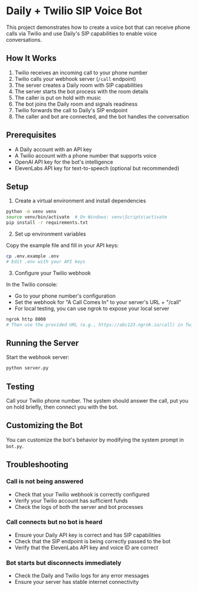 # Daily + Twilio SIP Voice Bot

This project demonstrates how to create a voice bot that can receive phone calls via Twilio and use Daily's SIP capabilities to enable voice conversations.

## How It Works

1. Twilio receives an incoming call to your phone number
2. Twilio calls your webhook server (`/call` endpoint)
3. The server creates a Daily room with SIP capabilities
4. The server starts the bot process with the room details
5. The caller is put on hold with music
6. The bot joins the Daily room and signals readiness
7. Twilio forwards the call to Daily's SIP endpoint
8. The caller and bot are connected, and the bot handles the conversation

## Prerequisites

- A Daily account with an API key
- A Twilio account with a phone number that supports voice
- OpenAI API key for the bot's intelligence
- ElevenLabs API key for text-to-speech (optional but recommended)

## Setup

1. Create a virtual environment and install dependencies

```bash
python -m venv venv
source venv/bin/activate  # On Windows: venv\Scripts\activate
pip install -r requirements.txt
```

2. Set up environment variables

Copy the example file and fill in your API keys:

```bash
cp .env.example .env
# Edit .env with your API keys
```

3. Configure your Twilio webhook

In the Twilio console:

- Go to your phone number's configuration
- Set the webhook for "A Call Comes In" to your server's URL + "/call"
- For local testing, you can use ngrok to expose your local server

```bash
ngrok http 8000
# Then use the provided URL (e.g., https://abc123.ngrok.io/call) in Twilio
```

## Running the Server

Start the webhook server:

```bash
python server.py
```

## Testing

Call your Twilio phone number. The system should answer the call, put you on hold briefly, then connect you with the bot.

## Customizing the Bot

You can customize the bot's behavior by modifying the system prompt in `bot.py`.

## Troubleshooting

### Call is not being answered

- Check that your Twilio webhook is correctly configured
- Verify your Twilio account has sufficient funds
- Check the logs of both the server and bot processes

### Call connects but no bot is heard

- Ensure your Daily API key is correct and has SIP capabilities
- Check that the SIP endpoint is being correctly passed to the bot
- Verify that the ElevenLabs API key and voice ID are correct

### Bot starts but disconnects immediately

- Check the Daily and Twilio logs for any error messages
- Ensure your server has stable internet connectivity
